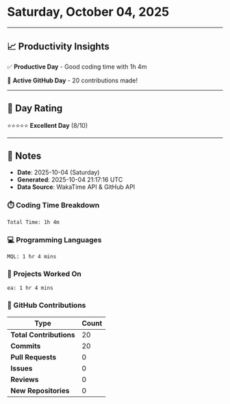 # Saturday, October 04, 2025

---

## 📈 Productivity Insights

✅ **Productive Day** - Good coding time with 1h 4m

🚀 **Active GitHub Day** - 20 contributions made!

---

## 🎯 Day Rating

⭐⭐⭐⭐⭐ **Excellent Day** (8/10)

---

## 📝 Notes

- **Date**: 2025-10-04 (Saturday)
- **Generated**: 2025-10-04 21:17:16 UTC
- **Data Source**: WakaTime API & GitHub API


### ⏱️ Coding Time Breakdown

```
Total Time: 1h 4m
```

### 💻 Programming Languages

```
MQL: 1 hr 4 mins
```

### 📂 Projects Worked On

```
ea: 1 hr 4 mins

```


### 🐙 GitHub Contributions

| Type | Count |
|------|-------|
| **Total Contributions** | 20 |
| **Commits** | 20 |
| **Pull Requests** | 0 |
| **Issues** | 0 |
| **Reviews** | 0 |
| **New Repositories** | 0 |

